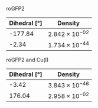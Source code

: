 roGFP2

| Dihedral [°] | Density |
|-----------|-----------|
| -177.84 | $2.842 \times 10^{-02}$ |
| -2.34 | $1.734 \times 10^{-44}$ |

roGFP2 and Cu(I)

| Dihedral [°] | Density |
|-----------|-----------|
| -3.42 | $3.843 \times 10^{-46}$ |
| 176.04 | $2.958 \times 10^{-02}$ |
